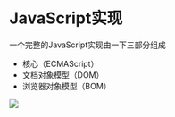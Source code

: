 # JavaScript实现

一个完整的JavaScript实现由一下三部分组成

- 核心（ECMAScript）
- 文档对象模型（DOM）
- 浏览器对象模型（BOM）

![](http://zhaohaodang.com/static/images/pro-js-talk/realize.png)